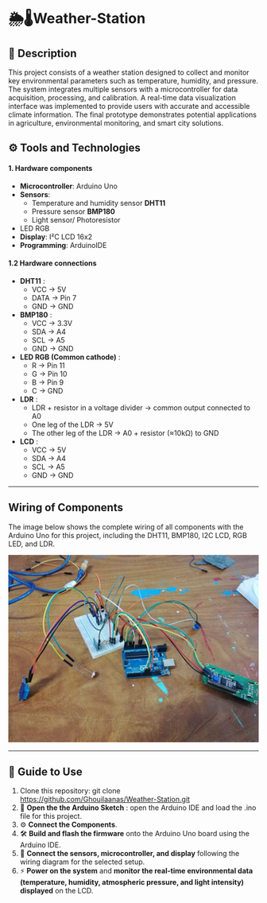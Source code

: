 # 🌦️🌡️Weather-Station
## 📄 Description
This project consists of a weather station designed to collect and monitor key environmental parameters such as temperature, humidity, and pressure. The system integrates multiple sensors with a microcontroller for data acquisition, processing, and calibration. A real-time data visualization interface was implemented to provide users with accurate and accessible climate information. The final prototype demonstrates potential applications in agriculture, environmental monitoring, and smart city solutions.

## ⚙️ Tools and Technologies

#### 1. Hardware components
- **Microcontroller**: Arduino Uno
- **Sensors**:
  - Temperature and humidity sensor **DHT11**
  - Pressure sensor **BMP180**
  - Light sensor/ Photoresistor
- LED RGB
- **Display**: I²C LCD 16x2
- **Programming**: ArduinoIDE

#### 1.2 Hardware connections
- **DHT11** : 
  - VCC → 5V
  - DATA → Pin 7
  - GND → GND
- **BMP180** : 
  - VCC → 3.3V
  - SDA → A4 
  - SCL → A5
  - GND → GND
- **LED RGB (Common cathode)** : 
  - R → Pin 11
  - G → Pin 10
  - B → Pin 9
  - C → GND
- **LDR** : 
  - LDR + resistor in a voltage divider → common output connected to A0
  - One leg of the LDR → 5V
  - The other leg of the LDR → A0 + resistor (≈10kΩ) to GND
- **LCD** :
  - VCC → 5V
  - SDA → A4 
  - SCL → A5 
  - GND → GND
---
## Wiring of Components
The image below shows the complete wiring of all components with the Arduino Uno for this project, including the DHT11, BMP180, I2C LCD, RGB LED, and LDR.

![Arduino Wiring](Wiring_of_Components.png)

---
## 📖 Guide to Use
1. Clone this repository:
git clone https://github.com/Ghouilaanas/Weather-Station.git
2. 📂 **Open the the Arduino Sketch** : open the Arduino IDE and load the .ino file for this project.
3. ⚙️ **Connect the Components**.
4. 🛠️ **Build and flash the firmware** onto the Arduino Uno board using the Arduino IDE.
5. 🔌 **Connect the sensors, microcontroller, and display** following the wiring diagram for the selected setup.
6. ⚡ **Power on the system** and **monitor the real-time environmental data (temperature, humidity, atmospheric pressure, and light intensity) displayed** on the LCD.

